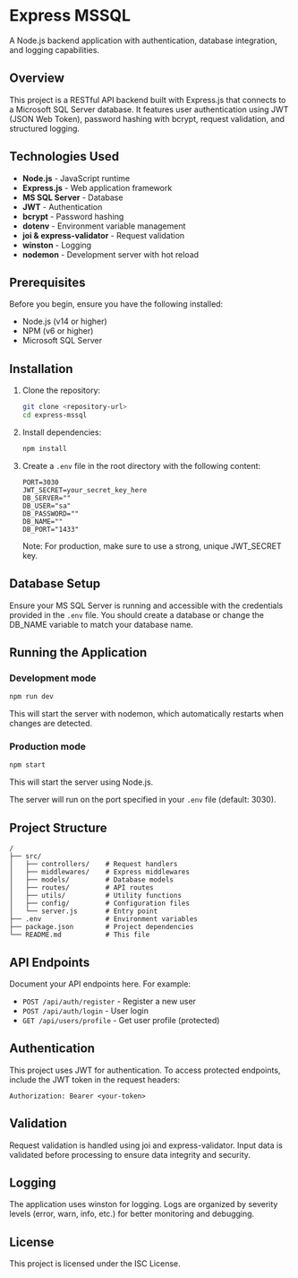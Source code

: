 # Express MSSQL

A Node.js backend application with authentication, database integration, and logging capabilities.

## Overview

This project is a RESTful API backend built with Express.js that connects to a Microsoft SQL Server database. It features user authentication using JWT (JSON Web Token), password hashing with bcrypt, request validation, and structured logging.

## Technologies Used

- **Node.js** - JavaScript runtime
- **Express.js** - Web application framework
- **MS SQL Server** - Database
- **JWT** - Authentication
- **bcrypt** - Password hashing
- **dotenv** - Environment variable management
- **joi & express-validator** - Request validation
- **winston** - Logging
- **nodemon** - Development server with hot reload

## Prerequisites

Before you begin, ensure you have the following installed:

- Node.js (v14 or higher)
- NPM (v6 or higher)
- Microsoft SQL Server

## Installation

1. Clone the repository:

   ```bash
   git clone <repository-url>
   cd express-mssql
   ```

2. Install dependencies:

   ```bash
   npm install
   ```

3. Create a `.env` file in the root directory with the following content:

   ```
   PORT=3030
   JWT_SECRET=your_secret_key_here
   DB_SERVER=""
   DB_USER="sa"
   DB_PASSWORD=""
   DB_NAME=""
   DB_PORT="1433"
   ```

   Note: For production, make sure to use a strong, unique JWT_SECRET key.

## Database Setup

Ensure your MS SQL Server is running and accessible with the credentials provided in the `.env` file. You should create a database or change the DB_NAME variable to match your database name.

## Running the Application

### Development mode

```bash
npm run dev
```

This will start the server with nodemon, which automatically restarts when changes are detected.

### Production mode

```bash
npm start
```

This will start the server using Node.js.

The server will run on the port specified in your `.env` file (default: 3030).

## Project Structure

```
/
├── src/
│   ├── controllers/    # Request handlers
│   ├── middlewares/    # Express middlewares
│   ├── models/         # Database models
│   ├── routes/         # API routes
│   ├── utils/          # Utility functions
│   ├── config/         # Configuration files
│   └── server.js       # Entry point
├── .env                # Environment variables
├── package.json        # Project dependencies
└── README.md           # This file
```

## API Endpoints

Document your API endpoints here. For example:

- `POST /api/auth/register` - Register a new user
- `POST /api/auth/login` - User login
- `GET /api/users/profile` - Get user profile (protected)

## Authentication

This project uses JWT for authentication. To access protected endpoints, include the JWT token in the request headers:

```
Authorization: Bearer <your-token>
```

## Validation

Request validation is handled using joi and express-validator. Input data is validated before processing to ensure data integrity and security.

## Logging

The application uses winston for logging. Logs are organized by severity levels (error, warn, info, etc.) for better monitoring and debugging.

## License

This project is licensed under the ISC License.
